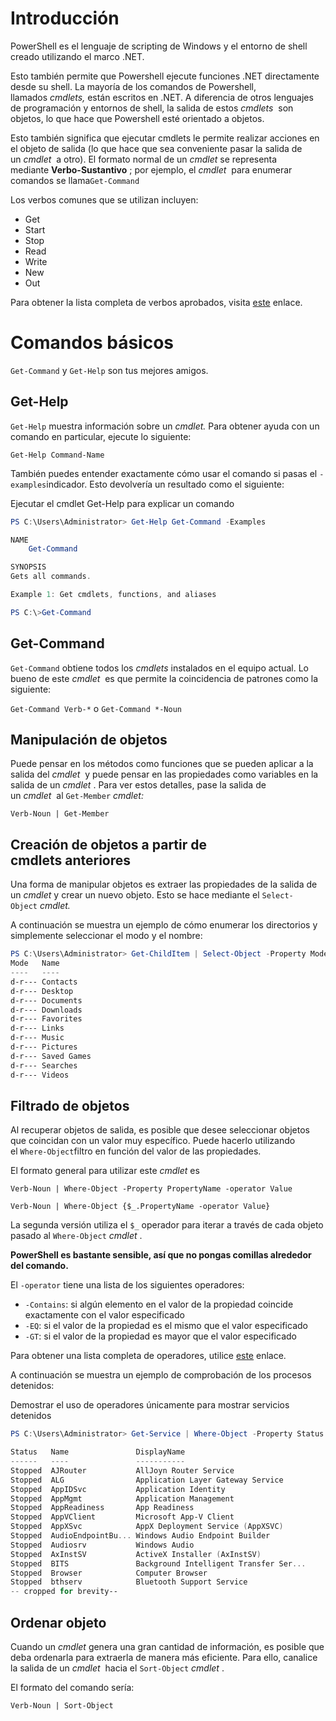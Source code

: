 # Introducción

PowerShell es el lenguaje de scripting de Windows y el entorno de shell creado utilizando el marco .NET.

Esto también permite que Powershell ejecute funciones .NET directamente desde su shell. La mayoría de los comandos de Powershell, llamados _cmdlets,_ están escritos en .NET. A diferencia de otros lenguajes de programación y entornos de shell, la salida de estos _cmdlets_  son objetos, lo que hace que Powershell esté orientado a objetos.

Esto también significa que ejecutar cmdlets le permite realizar acciones en el objeto de salida (lo que hace que sea conveniente pasar la salida de un _cmdlet_  a otro). El formato normal de un _cmdlet_ se representa mediante **Verbo-Sustantivo** ; por ejemplo, el _cmdlet_  para enumerar comandos se llama`Get-Command`

Los verbos comunes que se utilizan incluyen:

- Get
- Start
- Stop 
- Read
- Write
- New
- Out

Para obtener la lista completa de verbos aprobados, visita [este](https://docs.microsoft.com/en-us/powershell/scripting/developer/cmdlet/approved-verbs-for-windows-powershell-commands?view=powershell-7) enlace.

# Comandos básicos

`Get-Command` y `Get-Help` son tus mejores amigos.
## Get-Help

`Get-Help` muestra información sobre un _cmdlet._ Para obtener ayuda con un comando en particular, ejecute lo siguiente:

`Get-Help Command-Name`

También puedes entender exactamente cómo usar el comando si pasas el `-examples`indicador. Esto devolvería un resultado como el siguiente: 

Ejecutar el cmdlet Get-Help para explicar un comando

```powershell
PS C:\Users\Administrator> Get-Help Get-Command -Examples

NAME
    Get-Command

SYNOPSIS
Gets all commands.

Example 1: Get cmdlets, functions, and aliases

PS C:\>Get-Command
```

## Get-Command

`Get-Command` obtiene todos los _cmdlets_ instalados en el equipo actual. Lo bueno de este _cmdlet_  es que permite la coincidencia de patrones como la siguiente:

`Get-Command Verb-*` o `Get-Command *-Noun`

## Manipulación de objetos

Puede pensar en los métodos como funciones que se pueden aplicar a la salida del _cmdlet_  y puede pensar en las propiedades como variables en la salida de un _cmdlet_ . Para ver estos detalles, pase la salida de un _cmdlet_  al `Get-Member` _cmdlet:_

`Verb-Noun | Get-Member`

## Creación de objetos a partir de cmdlets anteriores

Una forma de manipular objetos es extraer las propiedades de la salida de un _cmdlet_ y crear un nuevo objeto. Esto se hace mediante el `Select-Object` _cmdlet._ 

A continuación se muestra un ejemplo de cómo enumerar los directorios y simplemente seleccionar el modo y el nombre:

```powershell
PS C:\Users\Administrator> Get-ChildItem | Select-Object -Property Mode, Name
Mode   Name
----   ----
d-r--- Contacts
d-r--- Desktop
d-r--- Documents
d-r--- Downloads
d-r--- Favorites
d-r--- Links
d-r--- Music
d-r--- Pictures
d-r--- Saved Games
d-r--- Searches
d-r--- Videos
```

## Filtrado de objetos

Al recuperar objetos de salida, es posible que desee seleccionar objetos que coincidan con un valor muy específico. Puede hacerlo utilizando el `Where-Object`filtro en función del valor de las propiedades. 

El formato general para utilizar este _cmdlet_ es 

`Verb-Noun | Where-Object -Property PropertyName -operator Value`

`Verb-Noun | Where-Object {$_.PropertyName -operator Value}`

La segunda versión utiliza el `$_` operador para iterar a través de cada objeto pasado al `Where-Object` _cmdlet_ .

**PowerShell es bastante sensible, así que no pongas comillas alrededor del comando.**

El `-operator` tiene una lista de los siguientes operadores:

- `-Contains`: si algún elemento en el valor de la propiedad coincide exactamente con el valor especificado
- `-EQ`: si el valor de la propiedad es el mismo que el valor especificado
- `-GT`: si el valor de la propiedad es mayor que el valor especificado

Para obtener una lista completa de operadores, utilice [este](https://docs.microsoft.com/en-us/powershell/module/microsoft.powershell.core/where-object?view=powershell-6) enlace.

A continuación se muestra un ejemplo de comprobación de los procesos detenidos:

Demostrar el uso de operadores únicamente para mostrar servicios detenidos

```powershell
PS C:\Users\Administrator> Get-Service | Where-Object -Property Status -eq Stopped

Status   Name               DisplayName
------   ----               -----------
Stopped  AJRouter           AllJoyn Router Service
Stopped  ALG                Application Layer Gateway Service
Stopped  AppIDSvc           Application Identity
Stopped  AppMgmt            Application Management
Stopped  AppReadiness       App Readiness
Stopped  AppVClient         Microsoft App-V Client
Stopped  AppXSvc            AppX Deployment Service (AppXSVC)
Stopped  AudioEndpointBu... Windows Audio Endpoint Builder
Stopped  Audiosrv           Windows Audio
Stopped  AxInstSV           ActiveX Installer (AxInstSV)
Stopped  BITS               Background Intelligent Transfer Ser...
Stopped  Browser            Computer Browser
Stopped  bthserv            Bluetooth Support Service
-- cropped for brevity--
```

## Ordenar objeto

Cuando un _cmdlet_ genera una gran cantidad de información, es posible que deba ordenarla para extraerla de manera más eficiente. Para ello, canalice la salida de un _cmdlet_  hacia el `Sort-Object` _cmdlet_ .

El formato del comando sería:

`Verb-Noun | Sort-Object`











